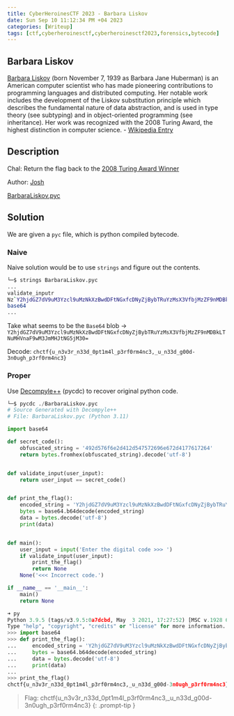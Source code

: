 ```yaml
---
title: CyberHeroinesCTF 2023 - Barbara Liskov
date: Sun Sep 10 11:12:34 PM +04 2023
categories: [Writeup]
tags: [ctf,cyberheroinesctf,cyberheroinesctf2023,forensics,bytecode]
---
```


## Barbara Liskov

[Barbara Liskov](https://en.wikipedia.org/wiki/Barbara_Liskov)  (born November 7, 1939 as Barbara Jane Huberman) is an American computer scientist who has made pioneering contributions to programming languages and distributed computing. Her notable work includes the development of the Liskov substitution principle which describes the fundamental nature of data abstraction, and is used in type theory (see subtyping) and in object-oriented programming (see inheritance). Her work was recognized with the 2008 Turing Award, the highest distinction in computer science. -  [Wikipedia Entry](https://en.wikipedia.org/wiki/Barbara_Liskov)

## Description

Chal: Return the flag back to the  [2008 Turing Award Winner](https://www.youtube.com/watch?v=_jTc1BTFdIo)

Author:  [Josh](https://github.com/JoshuaHartz)

[BarbaraLiskov.pyc](https://cyberheroines.ctfd.io/files/28d8d5f5890e833f41af9cd6b439ec73/BarbaraLiskov.pyc?token=eyJ1c2VyX2lkIjo1ODQsInRlYW1faWQiOm51bGwsImZpbGVfaWQiOjEwfQ.ZP4TTQ.BH6n9Tf8IY26p0hPn8LAqzcToAc "BarbaraLiskov.pyc")

## Solution

We are given a `pyc` file, which is python compiled bytecode. 

### Naive

Naive solution would be to use `strings` and figure out the contents.

```bash
└─$ strings BarbaraLiskov.pyc 
...
validate_inputr
Nz`Y2hjdGZ7dV9uM3Yzcl9uMzNkXzBwdDFtNGxfcDNyZjBybTRuYzMsX3VfbjMzZF9nMDBkLTNuMHVnaF9wM3JmMHJtNG5jM30=r
base64
...
```

Take what seems to be the `Base64` blob -> `Y2hjdGZ7dV9uM3Yzcl9uMzNkXzBwdDFtNGxfcDNyZjBybTRuYzMsX3VfbjMzZF9nMDBkLTNuMHVnaF9wM3JmMHJtNG5jM30=`

Decode: `chctf{u_n3v3r_n33d_0pt1m4l_p3rf0rm4nc3,_u_n33d_g00d-3n0ugh_p3rf0rm4nc3}`

### Proper

Use [Decompyle++](https://github.com/zrax/pycdc) \(pycdc\) to recover original python code.

```py
└─$ pycdc ./BarbaraLiskov.pyc 
# Source Generated with Decompyle++
# File: BarbaraLiskov.pyc (Python 3.11)

import base64

def secret_code():
    obfuscated_string = '492d576f6e2d412d547572696e672d4177617264'
    return bytes.fromhex(obfuscated_string).decode('utf-8')


def validate_input(user_input):
    return user_input == secret_code()


def print_the_flag():
    encoded_string = 'Y2hjdGZ7dV9uM3Yzcl9uMzNkXzBwdDFtNGxfcDNyZjBybTRuYzMsX3VfbjMzZF9nMDBkLTNuMHVnaF9wM3JmMHJtNG5jM30='
    bytes = base64.b64decode(encoded_string)
    data = bytes.decode('utf-8')
    print(data)


def main():
    user_input = input('Enter the digital code >>> ')
    if validate_input(user_input):
        print_the_flag()
        return None
    None('<<< Incorrect code.')

if __name__ == '__main__':
    main()
    return None
```

```py
➜ py
Python 3.9.5 (tags/v3.9.5:0a7dcbd, May  3 2021, 17:27:52) [MSC v.1928 64 bit (AMD64)] on win32
Type "help", "copyright", "credits" or "license" for more information.
>>> import base64
>>> def print_the_flag():
...     encoded_string = 'Y2hjdGZ7dV9uM3Yzcl9uMzNkXzBwdDFtNGxfcDNyZjBybTRuYzMsX3VfbjMzZF9nMDBkLTNuMHVnaF9wM3JmMHJtNG5jM30='
...     bytes = base64.b64decode(encoded_string)
...     data = bytes.decode('utf-8')
...     print(data)
...
>>> print_the_flag()
chctf{u_n3v3r_n33d_0pt1m4l_p3rf0rm4nc3,_u_n33d_g00d-3n0ugh_p3rf0rm4nc3}
```

> Flag: chctf{u_n3v3r_n33d_0pt1m4l_p3rf0rm4nc3,_u_n33d_g00d-3n0ugh_p3rf0rm4nc3}
{: .prompt-tip }